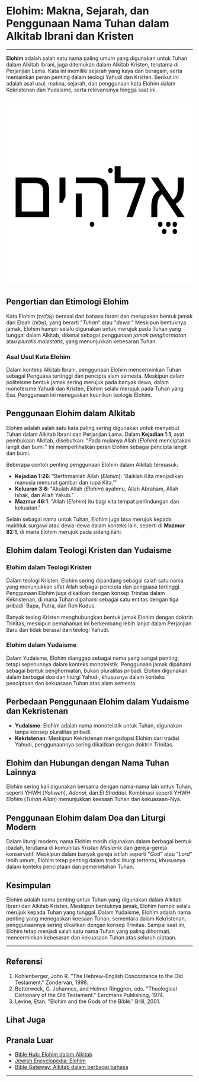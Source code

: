 # Elohim: Makna, Sejarah, dan Penggunaan Nama Tuhan dalam Alkitab Ibrani dan Kristen

---

**Elohim** adalah salah satu nama paling umum yang digunakan untuk Tuhan dalam Alkitab Ibrani, juga ditemukan dalam Alkitab Kristen, terutama di Perjanjian Lama. Kata ini memiliki sejarah yang kaya dan beragam, serta memainkan peran penting dalam teologi Yahudi dan Kristen. Berikut ini adalah asal usul, makna, sejarah, dan penggunaan kata Elohim dalam Kekristenan dan Yudaisme, serta relevansinya hingga saat ini.

![Elohim, nama Tuhan dalam Alkitab Ibrani dan Kristen](konten/img/nama_tuhan/elohim.svg)

## Pengertian dan Etimologi Elohim

Kata Elohim (אֱלֹהִים) berasal dari bahasa Ibrani dan merupakan bentuk jamak dari Eloah (אֱלוֹהַּ), yang berarti "*Tuhan*" atau "*dewa.*" Meskipun bentuknya jamak, Elohim hampir selalu digunakan untuk merujuk pada Tuhan yang tunggal dalam Alkitab, dikenal sebagai penggunaan *jamak penghormatan* atau *pluralis maiestatis*, yang menunjukkan kebesaran Tuhan.

### Asal Usul Kata Elohim

Dalam konteks Alkitab Ibrani, penggunaan Elohim mencerminkan Tuhan sebagai Penguasa tertinggi dan pencipta alam semesta. Meskipun dalam politeisme bentuk jamak sering merujuk pada banyak dewa, dalam monoteisme Yahudi dan Kristen, Elohim selalu merujuk pada Tuhan yang Esa. Penggunaan ini menegaskan keunikan teologis Elohim.

## Penggunaan Elohim dalam Alkitab

Elohim adalah salah satu kata paling sering digunakan untuk menyebut Tuhan dalam Alkitab Ibrani dan Perjanjian Lama. Dalam **Kejadian 1:1**, ayat pembukaan Alkitab, disebutkan: "Pada mulanya Allah (*Elohim*) menciptakan langit dan bumi." Ini memperlihatkan peran Elohim sebagai pencipta langit dan bumi.

Beberapa contoh penting penggunaan Elohim dalam Alkitab termasuk:
- **Kejadian 1:26**: "Berfirmanlah Allah (*Elohim*): 'Baiklah Kita menjadikan manusia menurut gambar dan rupa Kita.'"
- **Keluaran 3:6**: "Akulah Allah (*Elohim*) ayahmu, Allah Abraham, Allah Ishak, dan Allah Yakub."
- **Mazmur 46:1**: "Allah (*Elohim*) itu bagi kita tempat perlindungan dan kekuatan."

Selain sebagai nama untuk Tuhan, Elohim juga bisa merujuk kepada makhluk surgawi atau dewa-dewa dalam konteks lain, seperti di **Mazmur 82:1**, di mana Elohim merujuk pada sidang ilahi.

## Elohim dalam Teologi Kristen dan Yudaisme

### Elohim dalam Teologi Kristen

Dalam teologi Kristen, Elohim sering dipandang sebagai salah satu nama yang menunjukkan sifat Allah sebagai pencipta dan penguasa tertinggi. Penggunaan Elohim juga dikaitkan dengan konsep Trinitas dalam Kekristenan, di mana Tuhan dipahami sebagai satu entitas dengan tiga pribadi: Bapa, Putra, dan Roh Kudus.

Banyak teolog Kristen menghubungkan bentuk jamak Elohim dengan doktrin Trinitas, meskipun pemahaman ini berkembang lebih lanjut dalam Perjanjian Baru dan tidak berasal dari teologi Yahudi.

### Elohim dalam Yudaisme

Dalam Yudaisme, Elohim dianggap sebagai nama yang sangat penting, tetapi sepenuhnya dalam konteks monoteistik. Penggunaan jamak dipahami sebagai bentuk penghormatan, bukan pluralitas pribadi. Elohim digunakan dalam berbagai doa dan liturgi Yahudi, khususnya dalam konteks penciptaan dan kekuasaan Tuhan atas alam semesta.

## Perbedaan Penggunaan Elohim dalam Yudaisme dan Kekristenan

- **Yudaisme**: Elohim adalah nama monoteistik untuk Tuhan, digunakan tanpa konsep pluralitas pribadi.
- **Kekristenan**: Meskipun Kekristenan mengadopsi Elohim dari tradisi Yahudi, penggunaannya sering dikaitkan dengan doktrin Trinitas.

## Elohim dan Hubungan dengan Nama Tuhan Lainnya

Elohim sering kali digunakan bersama dengan nama-nama lain untuk Tuhan, seperti YHWH (*Yahweh*), *Adonai*, dan *El Shaddai*. Kombinasi seperti YHWH *Elohim* (*Tuhan Allah*) menunjukkan keesaan Tuhan dan kekuasaan-Nya.

## Penggunaan Elohim dalam Doa dan Liturgi Modern

Dalam liturgi modern, nama Elohim masih digunakan dalam berbagai bentuk ibadah, terutama di komunitas *Kristen Mesianik* dan gereja-gereja konservatif. Meskipun dalam banyak gereja istilah seperti "*God*" atau "*Lord*" lebih umum, Elohim tetap penting dalam tradisi liturgi tertentu, khususnya dalam konteks penciptaan dan pemerintahan Tuhan.

## Kesimpulan

Elohim adalah nama penting untuk Tuhan yang digunakan dalam Alkitab Ibrani dan Alkitab Kristen. Meskipun bentuknya jamak, Elohim hampir selalu merujuk kepada Tuhan yang tunggal. Dalam Yudaisme, Elohim adalah nama penting yang menegaskan keesaan Tuhan, sementara dalam Kekristenan, penggunaannya sering dikaitkan dengan konsep Trinitas. Sampai saat ini, Elohim tetap menjadi salah satu nama Tuhan yang paling dihormati, mencerminkan kebesaran dan kekuasaan Tuhan atas seluruh ciptaan.

---

## Referensi
1. Kohlenberger, John R. "The Hebrew-English Concordance to the Old Testament." Zondervan, 1998.
2. Botterweck, G. Johannes, and Helmer Ringgren, eds. "Theological Dictionary of the Old Testament." Eerdmans Publishing, 1974.
3. Levine, Etan. "Elohim and the Gods of the Bible." Brill, 2001.

## Lihat Juga

## Pranala Luar
- [Bible Hub: Elohim dalam Alkitab](https://biblehub.com/)
- [Jewish Encyclopedia: Elohim](http://www.jewishencyclopedia.com/articles/5789-elohim)
- [Bible Gateway: Alkitab dalam berbagai bahasa](https://www.biblegateway.com/)

---